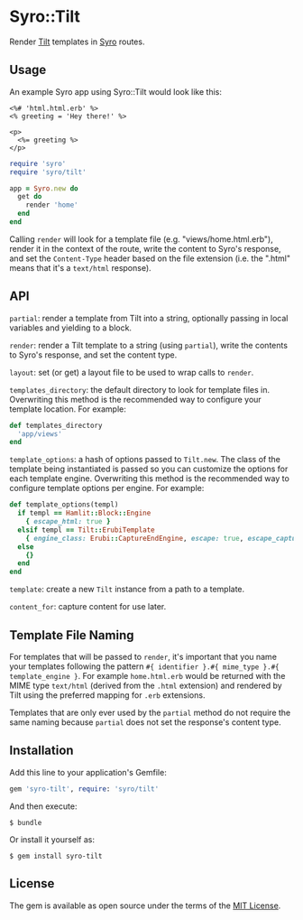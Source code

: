 # Syro::Tilt

Render [Tilt][tilt] templates in [Syro][syro] routes.


## Usage

An example Syro app using Syro::Tilt would look like this:

```erb
<%# 'html.html.erb' %>
<% greeting = 'Hey there!' %>

<p>
  <%= greeting %>
</p>
```

```ruby
require 'syro'
require 'syro/tilt'

app = Syro.new do
  get do
    render 'home'
  end
end
```

Calling `render` will look for a template file (e.g. "views/home.html.erb"),
render it in the context of the route, write the content to Syro's response, and
set the `Content-Type` header based on the file extension (i.e. the ".html"
means that it's a `text/html` response).


## API

`partial`: render a template from Tilt into a string, optionally passing in
local variables and yielding to a block.

`render`: render a Tilt template to a string (using `partial`), write the
contents to Syro's response, and set the content type.

`layout`: set (or get) a layout file to be used to wrap calls to `render`.

`templates_directory`: the default directory to look for template files in.
Overwriting this method is the recommended way to configure your template
location. For example:

```ruby
def templates_directory
  'app/views'
end
```

`template_options`: a hash of options passed to `Tilt.new`. The class of the
template being instantiated is passed so you can customize the options for each
template engine. Overwriting this method is the recommended way to configure
template options per engine. For example:

```ruby
def template_options(templ)
  if templ == Hamlit::Block::Engine
    { escape_html: true }
  elsif templ == Tilt::ErubiTemplate
    { engine_class: Erubi::CaptureEndEngine, escape: true, escape_capture: false, freeze: true, yield_returns_buffer: true }
  else
    {}
  end
end
```

`template`: create a new `Tilt` instance from a path to a template.

`content_for`: capture content for use later.


## Template File Naming

For templates that will be passed to `render`, it's important that you name your
templates following the pattern `#{ identifier }.#{ mime_type }.#{
template_engine }`. For example `home.html.erb` would be returned with the MIME
type `text/html` (derived from the `.html` extension) and rendered by Tilt using
the preferred mapping for `.erb` extensions.

Templates that are only ever used by the `partial` method do not require the
same naming because `partial` does not set the response's content type.


## Installation

Add this line to your application's Gemfile:

```ruby
gem 'syro-tilt', require: 'syro/tilt'
```

And then execute:

    $ bundle

Or install it yourself as:

    $ gem install syro-tilt


## License

The gem is available as open source under the terms of the [MIT License][mit].


[mit]: https://opensource.org/licenses/MIT
[syro]: https://github.com/soveran/syro
[tilt]: https://github.com/rtomayko/tilt
